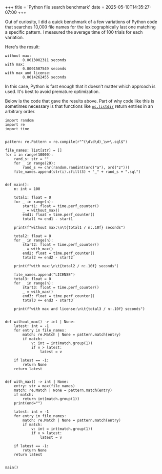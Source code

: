 +++
title = 'Python file search benchmark'
date = 2025-05-10T14:35:27-07:00
+++

Out of curiosity, I did a quick benchmark of a few variations of Python code that searches 10,000 file names for the lexicographically last one matching a specific pattern. I measured the average time of 100 trials for each variation.

Here's the result:

```text
without max:
        0.0013002311 seconds
with max:
        0.0001507549 seconds
with max and license:
        0.0014262455 seconds
```

In this case, Python is fast enough that it doesn't matter which approach is used. It's best to avoid premature optimization.

Below is the code that gave the results above. Part of why code like this is sometimes necessary is that functions like [`os.listdir`](https://docs.python.org/3/library/os.html#os.listdir) return entries in an arbitrary order.

```python3
import random
import re
import time


pattern: re.Pattern = re.compile(r"^(\d\d\d)_\w+\.sql$")

file_names: list[str] = []
for i in range(10000):
    rand_s: str = ""
    for _ in range(20):
        rand_s += chr(random.randint(ord("a"), ord("z")))
    file_names.append(str(i).zfill(3) + "_" + rand_s + ".sql")


def main():
    n: int = 100

    total1: float = 0
    for _ in range(n):
        start1: float = time.perf_counter()
        _ = without_max()
        end1: float = time.perf_counter()
        total1 += end1 - start1

    print(f"without max:\n\t{total1 / n:.10f} seconds")

    total2: float = 0
    for _ in range(n):
        start2: float = time.perf_counter()
        _ = with_max()
        end2: float = time.perf_counter()
        total2 += end2 - start2

    print(f"with max:\n\t{total2 / n:.10f} seconds")

    file_names.append("LICENSE")
    total3: float = 0
    for _ in range(n):
        start3: float = time.perf_counter()
        _ = with_max()
        end3: float = time.perf_counter()
        total3 += end3 - start3

    print(f"with max and license:\n\t{total3 / n:.10f} seconds")


def without_max() -> int | None:
    latest: int = -1
    for entry in file_names:
        match: re.Match | None = pattern.match(entry)
        if match:
            v: int = int(match.group(1))
            if v > latest:
                latest = v

    if latest == -1:
        return None
    return latest


def with_max() -> int | None:
    entry: str = max(file_names)
    match: re.Match | None = pattern.match(entry)
    if match:
        return int(match.group(1))
    print(end="")

    latest: int = -1
    for entry in file_names:
        match: re.Match | None = pattern.match(entry)
        if match:
            v: int = int(match.group(1))
            if v > latest:
                latest = v

    if latest == -1:
        return None
    return latest


main()
```
